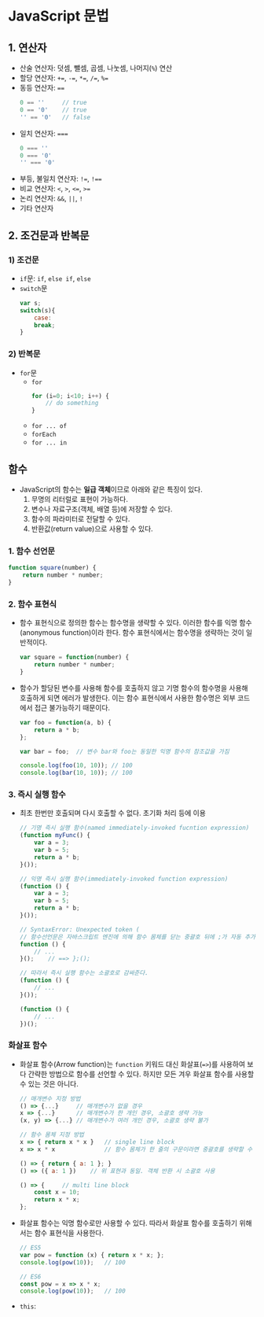 # JavaScript 문법

## 1. 연산자
- 산술 연산자: 덧셈, 뺄셈, 곱셈, 나눗셈, 나머지(`%`) 연산
- 할당 연산자: `+=`, `-=`, `*=`, `/=`, `%=`
- 동등 연산자: `==`
    ```js
    0 == ''     // true
    0 == '0'    // true
    '' == '0'   // false
    ```
- 일치 연산자: `===`
    ```js
    0 === ''
    0 === '0'
    '' === '0'
    ```
- 부등, 불일치 연산자: `!=`, `!==`
- 비교 연산자: `<`, `>`, `<=`, `>=`
- 논리 연산자: `&&`, `||`, `!`
- 기타 연산자

## 2. 조건문과 반복문

### 1) 조건문
- `if`문: `if`, `else if`, `else`
- `switch`문
    ```js
    var s;
    switch(s){
        case:
        break;
    }
    ```

### 2) 반복문
- `for`문
    - `for`
        ```js
        for (i=0; i<10; i++) {
            // do something
        }
        ```
    - `for ... of`
    - `forEach`
    - `for ... in`


## 함수
- JavaScript의 함수는 **일급 객체**이므로 아래와 같은 특징이 있다.
    1. 무명의 리터럴로 표현이 가능하다.
    2. 변수나 자료구조(객체, 배열 등)에 저장할 수 있다.
    3. 함수의 파라미터로 전달할 수 있다.
    4. 반환값(return value)으로 사용할 수 있다.

### 1. 함수 선언문
```js
function square(number) {
    return number * number;
}
```

### 2. 함수 표현식
- 함수 표현식으로 정의한 함수는 함수명을 생략할 수 있다. 이러한 함수를 익명 함수(anonymous function)이라 한다. 함수 표현식에서는 함수명을 생략하는 것이 일반적이다.
    ```js
    var square = function(number) {
        return number * number;
    }
    ```

- 함수가 할당된 변수를 사용해 함수를 호출하지 않고 기명 함수의 함수명을 사용해 호출하게 되면 에러가 발생한다. 이는 함수 표현식에서 사용한 함수명은 외부 코드에서 접근 불가능하기 때문이다.
    ```js
    var foo = function(a, b) {
        return a * b;
    };

    var bar = foo;  // 변수 bar와 foo는 동일한 익명 함수의 참조값을 가짐

    console.log(foo(10, 10)); // 100
    console.log(bar(10, 10)); // 100
    ```

### 3. 즉시 실행 함수
- 최초 한번만 호출되며 다시 호출할 수 없다. 초기화 처리 등에 이용
    ```js
    // 기명 즉시 실행 함수(named immediately-invoked fucntion expression)
    (function myFunc() {
        var a = 3;
        var b = 5;
        return a * b;
    }());

    // 익명 즉시 실행 함수(immediately-invoked function expression)
    (function () {
        var a = 3;
        var b = 5;
        return a * b;
    }());

    // SyntaxError: Unexpected token (
    // 함수선언문은 자바스크립트 엔진에 의해 함수 몸체를 닫는 중괄호 뒤에 ;가 자동 추가된다.
    function () {
        // ...
    }();    // ==> };();

    // 따라서 즉시 실행 함수는 소괄호로 감싸준다.
    (function () {
        // ...
    }());

    (function () {
        // ...
    })();
    ```

### 화살표 함수
- 화살표 함수(Arrow function)는 `function` 키워드 대신 화살표(`=>`)를 사용하여 보다 간략한 방법으로 함수를 선언할 수 있다. 하지만 모든 겨우 화살표 함수를 사용할 수 있는 것은 아니다.
    ```js
    // 매개변수 지정 방법
    () => {...}     // 매개변수가 없을 경우
    x => {...}      // 매개변수가 한 개인 경우, 소괄호 생략 가능
    (x, y) => {...} // 매개변수가 여러 개인 경우, 소괄호 생략 불가

    // 함수 몸체 지정 방법
    x => { return x * x }   // single line block
    x => x * x              // 함수 몸체가 한 줄의 구문이라면 중괄호를 생략할 수 있으며 암묵적으로 return이 된다.

    () => { return { a: 1 }; }
    () => ({ a: 1 })    // 위 표현과 동일. 객체 반환 시 소괄호 사용

    () => {     // multi line block
        const x = 10;
        return x * x;
    };

- 화살표 함수는 익명 함수로만 사용할 수 있다. 따라서 화살표 함수를 호출하기 위해서는 함수 표현식을 사용한다.
    ```js
    // ES5
    var pow = function (x) { return x * x; };
    console.log(pow(10));   // 100

    // ES6
    const pow = x => x * x;
    console.log(pow(10));   // 100
    ```

- `this`: 